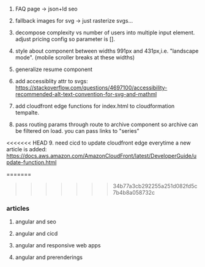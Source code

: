 1. FAQ page -> json+ld seo

2. fallback images for svg -> just rasterize svgs...

3. decompose complexity vs number of users into multiple input element. adjust pricing config so parameter is [].

4. style about component between widths 991px and 431px,i.e. "landscape mode". (mobile scroller breaks at these widths)

5. generalize resume component

6. add accessiblity attr to svgs: https://stackoverflow.com/questions/4697100/accessibility-recommended-alt-text-convention-for-svg-and-mathml

7. add cloudfront edge functions for index.html to cloudformation tempalte.

8. pass routing params through route to archive component so archive can be filtered on load. you can pass links to "series"

<<<<<<< HEAD
9. need cicd to update cloudfront edge everytime a new article is added: https://docs.aws.amazon.com/AmazonCloudFront/latest/DeveloperGuide/update-function.html

=======
>>>>>>> 34b77a3cb292255a251d082fd5c7b4b8a058732c
### articles

1. angular and seo

2. angular and cicd

3. angular and responsive web apps

4. angular and prerenderings
